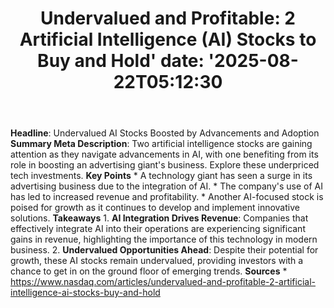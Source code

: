 ﻿---
title: "Undervalued and Profitable: 2 Artificial Intelligence (AI) Stocks to Buy and Hold'
date: '2025-08-22T05:12:30"
category: "Markets"
summary: ""
slug: "undervalued and profitable 2 artificial intelligence ai stoc"
source_urls:
  - "https://www.nasdaq.com/articles/undervalued-and-profitable-2-artificial-intelligence-ai-stocks-buy-and-hold"
seo:
  title: "Undervalued and Profitable: 2 Artificial Intelligence (AI) Stocks to Buy and Hold | Hash n Hedge'
  description: '"
  keywords: ["news", "markets", "brief"]
---
**Headline**: Undervalued AI Stocks Boosted by Advancements and Adoption  **Summary Meta Description**: Two artificial intelligence stocks are gaining attention as they navigate advancements in AI, with one benefiting from its role in boosting an advertising giant's business. Explore these underpriced tech investments.  **Key Points**  * A technology giant has seen a surge in its advertising business due to the integration of AI. * The company's use of AI has led to increased revenue and profitability. * Another AI-focused stock is poised for growth as it continues to develop and implement innovative solutions.  **Takeaways**  1. **AI Integration Drives Revenue**: Companies that effectively integrate AI into their operations are experiencing significant gains in revenue, highlighting the importance of this technology in modern business. 2. **Undervalued Opportunities Ahead**: Despite their potential for growth, these AI stocks remain undervalued, providing investors with a chance to get in on the ground floor of emerging trends.  **Sources**  * https://www.nasdaq.com/articles/undervalued-and-profitable-2-artificial-intelligence-ai-stocks-buy-and-hold 
